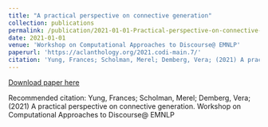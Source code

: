 ```yaml
---
title: "A practical perspective on connective generation"
collection: publications
permalink: /publication/2021-01-01-Practical-perspective-on-connective-generation
date: 2021-01-01
venue: 'Workshop on Computational Approaches to Discourse@ EMNLP'
paperurl: 'https://aclanthology.org/2021.codi-main.7/'
citation: 'Yung, Frances; Scholman, Merel; Demberg, Vera; (2021) A practical perspective on connective generation. Workshop on Computational Approaches to Discourse@ EMNLP'
---
```


<a href='https://aclanthology.org/2021.codi-main.7/'>Download paper here</a>

Recommended citation: Yung, Frances; Scholman, Merel; Demberg, Vera; (2021) A practical perspective on connective generation. Workshop on Computational Approaches to Discourse@ EMNLP